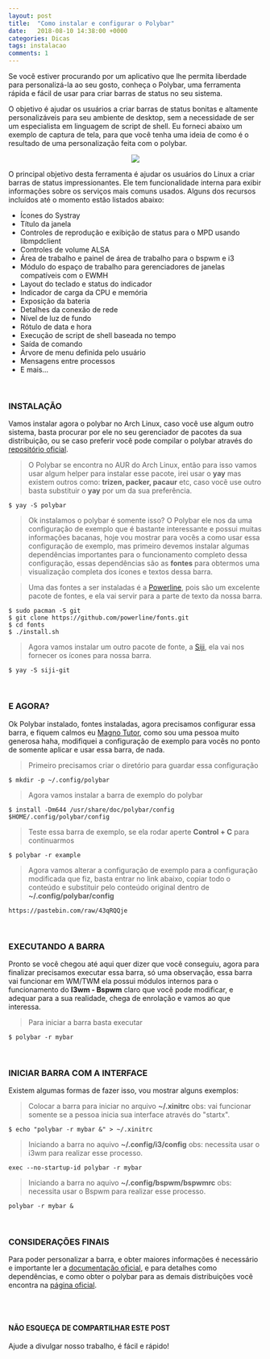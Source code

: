 ```yaml
---
layout: post
title:  "Como instalar e configurar o Polybar"
date:   2018-08-10 14:38:00 +0000
categories: Dicas
tags: instalacao
comments: 1
---
```


Se você estiver procurando por um aplicativo que lhe permita liberdade para personalizá-la ao seu gosto, conheça o Polybar, uma ferramenta rápida e fácil de usar para criar barras de status no seu sistema.

O objetivo é ajudar os usuários a criar barras de status bonitas e altamente personalizáveis ​​para seu ambiente de desktop, sem a necessidade de ser um especialista em linguagem de script de shell. Eu forneci abaixo um exemplo de captura de tela, para que você tenha uma ideia de como é o resultado de uma personalização feita com o polybar.

<p align="center">
<img class="materialboxed responsive-img" src="https://i.imgur.com/01IuuKc.png">
</p>

O principal objetivo desta ferramenta é ajudar os usuários do Linux a criar barras de status impressionantes. Ele tem funcionalidade interna para exibir informações sobre os serviços mais comuns usados. Alguns dos recursos incluídos até o momento estão listados abaixo:

-   Ícones do Systray
-   Título da janela
-   Controles de reprodução e exibição de status para o MPD usando libmpdclient
-   Controles de volume ALSA
-   Área de trabalho e painel de área de trabalho para o bspwm e i3
-   Módulo do espaço de trabalho para gerenciadores de janelas compatíveis com o EWMH
-   Layout do teclado e status do indicador
-   Indicador de carga da CPU e memória
-   Exposição da bateria
-   Detalhes da conexão de rede
-   Nível de luz de fundo
-   Rótulo de data e hora
-   Execução de script de shell baseada no tempo
-   Saída de comando
-   Árvore de menu definida pelo usuário
-   Mensagens entre processos
-   E mais…

<br/>

### INSTALAÇÃO
Vamos instalar agora o polybar no Arch Linux, caso você use algum outro sistema, basta procurar por ele no seu gerenciador de pacotes da sua distribuição, ou se caso preferir você pode compilar o polybar através do [repositório oficial](https://github.com/jaagr/polybar).

> O Polybar se encontra no AUR do Arch Linux, então para isso vamos usar algum helper para instalar esse pacote, irei usar o **yay** mas existem outros como: **trizen, packer, pacaur** etc, caso você use outro basta substituir o **yay** por um da sua preferência.
```
$ yay -S polybar
```
> Ok instalamos o polybar é somente isso? O Polybar ele nos da uma configuração de exemplo que é bastante interessante e possui muitas informações bacanas, hoje vou mostrar para vocês a como usar essa configuração de exemplo, mas primeiro devemos instalar algumas dependências importantes para o funcionamento completo dessa configuração, essas dependências são as **fontes** para obtermos uma visualização completa dos ícones e textos dessa barra.

> Uma das fontes a ser instaladas é a [Powerline](https://github.com/powerline/fonts), pois são um excelente pacote de fontes, e ela vai servir para a parte de texto da nossa barra.
```
$ sudo pacman -S git
$ git clone https://github.com/powerline/fonts.git
$ cd fonts
$ ./install.sh
```
> Agora vamos instalar um outro pacote de fonte, a [Siji](https://github.com/stark/siji), ela vai nos fornecer os ícones para nossa barra.
```
$ yay -S siji-git
```

<br/>

### E AGORA?
Ok Polybar instalado, fontes instaladas, agora precisamos configurar essa barra, e fiquem calmos eu [Magno Tutor](https://youtube.com/MagnoTutor?sub_confirmation=1), como sou uma pessoa muito generosa haha, modifiquei a configuração de exemplo para vocês no ponto de somente aplicar e usar essa barra, de nada.

> Primeiro precisamos criar o diretório para guardar essa configuração
```
$ mkdir -p ~/.config/polybar
```
> Agora vamos instalar a barra de exemplo do polybar
```
$ install -Dm644 /usr/share/doc/polybar/config $HOME/.config/polybar/config
```
> Teste essa barra de exemplo, se ela rodar aperte **Control + C** para continuarmos
```
$ polybar -r example
```
> Agora vamos alterar a configuração de exemplo para a configuração modificada que fiz, basta entrar no link abaixo, copiar todo o conteúdo e substituir pelo conteúdo original dentro de **~/.config/polybar/config**
```
https://pastebin.com/raw/43qRQQje
```

<br/>

### EXECUTANDO A BARRA
Pronto se você chegou até aqui quer dizer que você conseguiu, agora para finalizar precisamos executar essa barra, só uma observação, essa barra vai funcionar em WM/TWM ela possui módulos internos para o funcionamento do **I3wm - Bspwm** claro que você pode modificar, e adequar para a sua realidade, chega de enrolação e vamos ao que interessa.

> Para iniciar a barra basta executar
```
$ polybar -r mybar
```

<br/>

### INICIAR BARRA COM A INTERFACE
Existem algumas formas de fazer isso, vou mostrar alguns exemplos:

> Colocar a barra para iniciar no arquivo **~/.xinitrc**
> obs: vai funcionar somente se a pessoa inicia sua interface através do "startx".

```
$ echo "polybar -r mybar &" > ~/.xinitrc
```

> Iniciando a barra no aquivo **~/.config/i3/config**
> obs: necessita usar o i3wm para realizar esse processo.

```
exec --no-startup-id polybar -r mybar
```

> Iniciando a barra no aquivo **~/.config/bspwm/bspwmrc**
> obs: necessita usar o Bspwm para realizar esse processo.

```
polybar -r mybar &
```

<br/>

### CONSIDERAÇÕES FINAIS
Para poder personalizar a barra, e obter maiores informações é necessário e importante ler a [documentação oficial](https://github.com/jaagr/polybar/wiki), e para detalhes como dependências, e como obter o polybar para as demais distribuições você encontra na [página oficial](https://github.com/jaagr/polybar).


<br/><br/>

<section class="flow-text section section-follow grey darken-4 white-text center">
  <div class="container">
    <div class="row">
      <div class="col s12">
        <h4><b>NÃO ESQUEÇA DE COMPARTILHAR ESTE POST</b></h4>
        <p>Ajude a divulgar nosso trabalho, é fácil e rápido!</p>
        <div class="sharethis-inline-share-buttons"></div>
        </a>
      </div>
    </div>
  </div>
</section>

<br/><br/>
